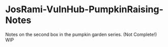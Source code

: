 # JosRami-VulnHub-PumpkinRaising-Notes
Notes on the second box in the pumpkin garden series. (Not Complete!)
WIP
